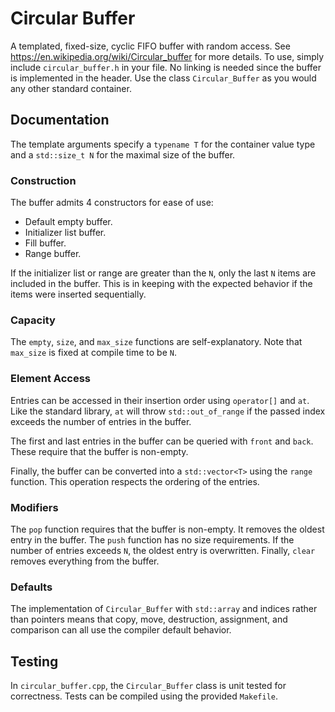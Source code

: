 # Circular Buffer

A templated, fixed-size, cyclic FIFO buffer with random access. See <https://en.wikipedia.org/wiki/Circular_buffer> for more details. To use, simply include `circular_buffer.h` in your file. No linking is needed since the buffer is implemented in the header. Use the class `Circular_Buffer` as you would any other standard container.

## Documentation

The template arguments specify a `typename T` for the container value type and a `std::size_t N` for the maximal size of the buffer.

### Construction

The buffer admits 4 constructors for ease of use:

- Default empty buffer.
- Initializer list buffer.
- Fill buffer.
- Range buffer.

If the initializer list or range are greater than the `N`, only the last `N` items are included in the buffer. This is in keeping with the expected behavior if the items were inserted sequentially.

### Capacity

The `empty`, `size`, and `max_size` functions are self-explanatory. Note that `max_size` is fixed at compile time to be `N`.

### Element Access

Entries can be accessed in their insertion order using `operator[]` and `at`. Like the standard library, `at` will throw `std::out_of_range` if the passed index exceeds the number of entries in the buffer.

The first and last entries in the buffer can be queried with `front` and `back`. These require that the buffer is non-empty.

Finally, the buffer can be converted into a `std::vector<T>` using the `range` function. This operation respects the ordering of the entries.

### Modifiers

The `pop` function requires that the buffer is non-empty. It removes the oldest entry in the buffer. The `push` function has no size requirements. If the number of entries exceeds `N`, the oldest entry is overwritten. Finally, `clear` removes everything from the buffer.

### Defaults

The implementation of `Circular_Buffer` with `std::array` and indices rather than pointers means that copy, move, destruction, assignment, and comparison can all use the compiler default behavior.

## Testing

In `circular_buffer.cpp`, the `Circular_Buffer` class is unit tested for correctness. Tests can be compiled using the provided `Makefile`.
